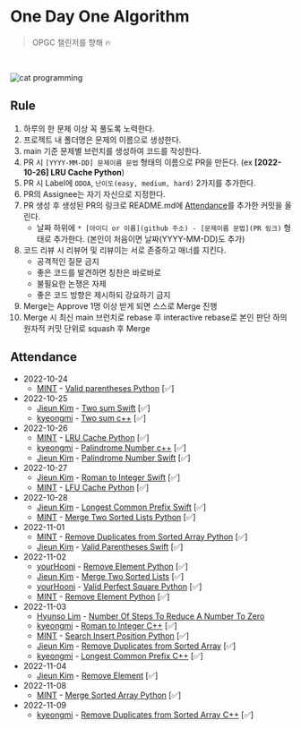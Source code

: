 # One Day One Algorithm
> OPGC 챌린저를 향해 🔥

<br>

![cat programming](https://media.giphy.com/media/aNqEFrYVnsS52/giphy.gif)

## Rule
1. 하루의 한 문제 이상 꼭 풀도록 노력한다.
2. 프로젝트 내 폴더명은 문제의 이름으로 생성한다.
3. main 기준 문제별 브런치를 생성하여 코드를 작성한다.
4. PR 시 `[YYYY-MM-DD] 문제이름 문법` 형태의 이름으로 PR을 만든다. (ex **[2022-10-26] LRU Cache Python**)
5. PR 시 Label에 `ODOA`, `난이도(easy, medium, hard)` 2가지를 추가한다.
6. PR의 Assignee는 자기 자신으로 지정한다.
7. PR 생성 후 생성된 PR의 링크로 README.md에 [Attendance](https://github.com/ODOA-Project/ODOA/blob/main/README.md#attendance)를 추가한 커밋을 올린다.
    * 날짜 하위에 `* [아이디 or 이름](github 주소) - [문제이름 문법](PR 링크)` 형태로 추가한다. (본인이 처음이면 날짜(YYYY-MM-DD)도 추가)
8. 코드 리뷰 시 리뷰어 및 리뷰이는 서로 존중하고 매너를 지킨다.
    * 공격적인 질문 금지
    * 좋은 코드를 발견하면 칭찬은 바로바로
    * 불필요한 논쟁은 자제
    * 좋은 코드 방향은 제시하되 강요하기 금지
9. Merge는 Approve 1명 이상 받게 되면 스스로 Merge 진행
10. Merge 시 최신 main 브런치로 rebase 후 interactive rebase로 본인 판단 하의 원자적 커밋 단위로 squash 후 Merge

## Attendance
* 2022-10-24
  * [MINT](https://github.com/kyu1204) - [Valid parentheses Python](https://github.com/ODOA-Project/ODOA/pull/1) [✅]
* 2022-10-25
  * [Jieun Kim](https://github.com/saranghe41) - [Two sum Swift](https://github.com/ODOA-Project/ODOA/pull/3) [✅]
  * [kyeongmi](https://github.com/lim-km) - [Two sum c++](https://github.com/ODOA-Project/ODOA/pull/2) [✅]
* 2022-10-26
  * [MINT](https://github.com/kyu1204) - [LRU Cache Python](https://github.com/ODOA-Project/ODOA/pull/7) [✅]
  * [kyeongmi](https://github.com/lim-km) - [Palindrome Number c++](https://github.com/ODOA-Project/ODOA/pull/5) [✅]
  * [Jieun Kim](https://github.com/saranghe41) - [Palindrome Number Swift](https://github.com/ODOA-Project/ODOA/pull/6) [✅]
* 2022-10-27
  * [Jieun Kim](https://github.com/saranghe41) - [Roman to Integer Swift](https://github.com/ODOA-Project/ODOA/pull/9) [✅]
  * [MINT](https://github.com/kyu1204) - [LFU Cache Python](https://github.com/ODOA-Project/ODOA/pull/10) [✅]
* 2022-10-28
  * [Jieun Kim](https://github.com/saranghe41) - [Longest Common Prefix Swift](https://github.com/ODOA-Project/ODOA/pull/12) [✅]
  * [MINT](https://github.com/kyu1204) - [Merge Two Sorted Lists Python](https://github.com/ODOA-Project/ODOA/pull/11) [✅]
* 2022-11-01
  * [MINT](https://github.com/kyu1204) - [Remove Duplicates from Sorted Array Python](https://github.com/ODOA-Project/ODOA/pull/13) [✅]
  * [Jieun Kim](https://github.com/saranghe41) - [Valid Parentheses Swift](https://github.com/ODOA-Project/ODOA/pull/14) [✅]
* 2022-11-02
  * [yourHooni](https://github.com/yourHooni) - [Remove Element Python](https://github.com/ODOA-Project/ODOA/pull/15) [✅]
  * [Jieun Kim](https://github.com/saranghe41) - [Merge Two Sorted Lists](https://github.com/ODOA-Project/ODOA/pull/20) [✅]
  * [yourHooni](https://github.com/yourHooni) - [Valid Perfect Square Python](https://github.com/ODOA-Project/ODOA/pull/17) [✅]
  * [MINT](https://github.com/kyu1204) - [Remove Element Python](https://github.com/ODOA-Project/ODOA/pull/16) [✅]
* 2022-11-03
  * [Hyunso Lim](https://github.com/hslim8888) - [Number Of Steps To Reduce A Number To Zero](https://github.com/ODOA-Project/ODOA/pull/19)
  * [kyeongmi](https://github.com/lim-km) - [Roman to Integer C++](https://github.com/ODOA-Project/ODOA/pull/18) [✅]
  * [MINT](https://github.com/kyu1204) - [Search Insert Position Python](https://github.com/ODOA-Project/ODOA/pull/22) [✅]
  * [Jieun Kim](https://github.com/saranghe41) - [Remove Duplicates from Sorted Array](https://github.com/ODOA-Project/ODOA/pull/21) [✅]
  * [kyeongmi](https://github.com/lim-km) - [Longest Common Prefix C++](https://github.com/ODOA-Project/ODOA/pull/23) [✅]
* 2022-11-04
  * [Jieun Kim](https://github.com/saranghe41) - [Remove Element](https://github.com/ODOA-Project/ODOA/pull/28) [✅]
* 2022-11-08
  * [MINT](https://github.com/kyu1204) - [Merge Sorted Array Python](https://github.com/ODOA-Project/ODOA/pull/31) [✅]
* 2022-11-09
  * [kyeongmi](https://github.com/lim-km) - [Remove Duplicates from Sorted Array C++](https://github.com/ODOA-Project/ODOA/pull/36) [✅]